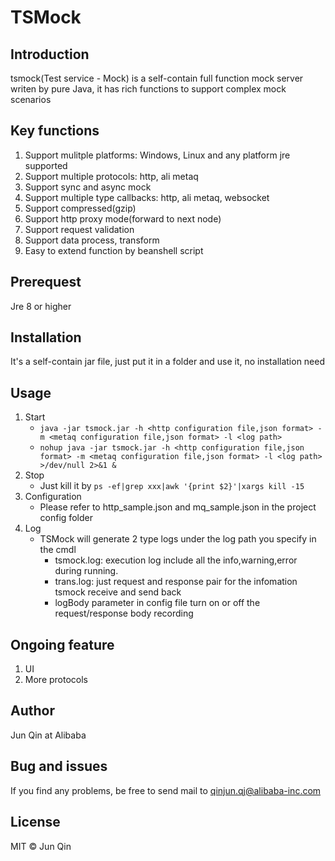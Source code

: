 # TSMock

## Introduction
tsmock(Test service - Mock) is a self-contain full function mock server writen by pure Java, it has rich functions to support complex mock scenarios
## Key functions
1. Support mulitple platforms: Windows, Linux and any platform jre supported
2. Support multiple protocols: http, ali metaq
3. Support sync and async mock
4. Support multiple type callbacks: http, ali metaq, websocket
5. Support compressed(gzip)
6. Support http proxy mode(forward to next node)
7. Support request validation
8. Support data process, transform
9. Easy to extend function by beanshell script

## Prerequest
Jre 8 or higher
## Installation
It's a self-contain jar file, just put it in a folder and use it, no installation need
## Usage
1. Start
    * `java -jar tsmock.jar -h <http configuration file,json format> -m <metaq configuration file,json format> -l <log path>`
    * `nohup java -jar tsmock.jar -h <http configuration file,json format> -m <metaq configuration file,json format> -l <log path> >/dev/null 2>&1 &`
2. Stop
    * Just kill it by `ps -ef|grep xxx|awk '{print $2}'|xargs kill -15`
3. Configuration
    * Please refer to http_sample.json and mq_sample.json in the project config folder
4. Log
    * TSMock will generate 2 type logs under the log path you specify in the cmdl
        * tsmock.log: execution log include all the info,warning,error during running.
        * trans.log: just request and response pair for the infomation tsmock receive and send back  
        * logBody parameter in config file turn on or off the request/response body recording  
        
## Ongoing feature
1. UI
2. More protocols 

## Author
Jun Qin at Alibaba  

## Bug and issues
If you find any problems, be free to send mail to qinjun.qj@alibaba-inc.com
## License
MIT © Jun Qin
